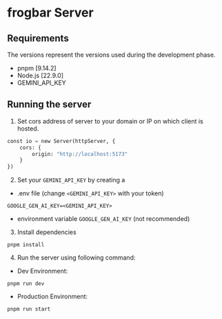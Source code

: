 # frogbar Server
## Requirements

The versions represent the versions used during the development phase.

- pnpm \[9.14.2\]
- Node.js \[22.9.0\]
- GEMINI_API_KEY

## Running the server

1. Set cors address of server to your domain or IP on which client is hosted.
```python
const io = new Server(httpServer, {
    cors: {
        origin: "http://localhost:5173"
    }
})
```

2. Set your `GEMINI_API_KEY` by creating a
- .env file (change `<GEMINI_API_KEY>` with your token)
```
GOOGLE_GEN_AI_KEY=<GEMINI_API_KEY>
```
- environment variable `GOOGLE_GEN_AI_KEY` (not recommended)

3. Install dependencies
```
pnpm install
```

4. Run the server using following command:
- Dev Environment:
```
pnpm run dev
```

- Production Environment:
```
pnpm run start
```